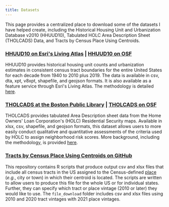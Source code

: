 ```yaml
---
title: Datasets
---
```


This page provides a centralized place to download some of the  datasets I have helped create, including the Historical Housing Unit and Urbanization Database v2010 (HHUUD10), Tabulated HOLC Area Description Sheet (THOLCADS) Data, and Tracts by Census Place Using Centroids.


### [HHUUD10 on Esri's Living Atlas](https://livingatlas.arcgis.com/en/browse/?q=hhuud10#q=hhuud10&d=2) | [HHUUD10 on OSF](https://osf.io/fzv5e/)

HHUUD10 provides historical housing unit counts and urbanization estimates in consistent census tract boundaries for the entire United States for each decade from 1940 to 2010 plus 2019. The data is available in csv, dta, xpt, v8xpt, shapefile, and geojson formats. It is also available as a feature service through Esri's Living Atlas. The methodology is detailed [here](https://www.nature.com/articles/s41597-022-01184-x).


### [THOLCADS at the Boston Public Library](https://data.leventhalmap.org/#/catalog/dkyajewyh) | [THOLCADS on OSF](https://osf.io/qytj8/)

THOLCADS provides tabulated Area Description sheet data from the Home Owners' Loan Corporation's (HOLC) Residential Security maps. Available in xlsx, csv, shapefile, and geojson formats, this dataset allows users to more easily conduct qualitative and quantitative assessments of the criteria used by HOLC to assign neighborhood risk scores. More background, including the methodology, is provided [here](https://osf.io/preprints/socarxiv/dktah/).

### [Tracts by Census Place Using Centroids on GitHub](https://github.com/snmarkley1/Tracts-by-Census-Place-Using-Centroids)

This repository contains R scripts that produce output csv and xlsx files that include all census tracts in the US assigned to the Census-defined [place](https://www2.census.gov/geo/pdfs/reference/GARM/Ch9GARM.pdf) (*e.g.*, city or town) in which their centroid is located. The scripts are written to allow users to produce this file for the whole US or for individual states. Further, they can specify which tract or place vintage (2010 or later) they would like to use. The `file_download` folder includes csv and xlsx files using 2010 and 2020 tract vintages with 2021 place vintages.
